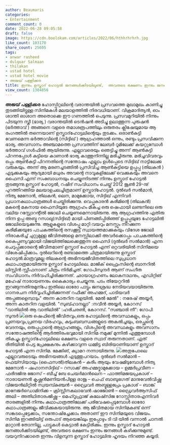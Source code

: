 ```yaml
---
author: Beaumaris
categories:
- Entertainment
comment_count: 0
date: 2022-06-28 09:05:58
draft: false
image: https://cdn.boolokam.com/articles/2022/06/hthhrhrhrh.jpg
like_count: 103170
share_count: 25695
tags:
- anwar rasheed
- dulquar Salmaan
- thilakan
- ustad hotel
- ustad hotel movie
- അജയ് പള്ളിക്കര
title: ഇന്നും ഉസ്താദ്‌ ഹോട്ടൽ ജനങ്ങൾക്കിടയിലുണ്ട്,  അവരുടെ ഭക്ഷണം ഇന്നും ജനങ്ങൾ കഴിക്കുന്നുമുണ്ട്
view_count: 1304856
---
```


**അജയ് പള്ളിക്കര** ഹോസ്പിറ്റലിന്റെ വരാന്തയിൽ പ്രസവത്തെ മുഖാമുഖം കാണിച്ചു തുടങ്ങിയിട്ടുള്ള സിനിമകൾ മലയാളത്തിൽ നിരവധിയാണ്. വിക്രമാദിത്യൻ, ഓം ശാന്തി ഓശാന അതൊക്കെ ഈ ഗണത്തിൽ പെടുന്നു. പ്രസവമുറിയിൽ നിന്നും പിടയുന്ന സ്ത്രീ (ഭാര്യ ) വരാന്തയിൽ ടെൻഷൻ അടിച്ചു ഉലാത്തുന്ന പുരുഷൻ (ഭർത്താവ് ) അങ്ങനെ വളരെ തമാശരൂപത്തിലും ഒരുതരം ക്ലീഷേയുമായ ആ രംഗത്തിൽ തന്നെയാണ് ഉസ്താദ്‌ഹോട്ടലിന്റെയും തുടക്കം. ഒരാൺകുട്ടി വേണമെന്ന ഭർത്താവിന്റെ (സിദ്ദിഖ് ) ആഗ്രഹത്താൽ ഒന്നും, രണ്ടും പ്രസവിക്കുന്ന ഭാര്യ. അവസാനം അഞ്ചാമത്തെ പ്രസവത്തിന് ലേബർ റൂമിലേക്ക്‌ കയറ്റുമ്പോൾ ഭർത്താവ് ഗൾഫിൽ ആയിരുന്നു. എല്ലാവരെയും ഞെട്ടിച്ചു അന്ന് ആൺകുട്ടി പിറന്നപ്പോൾ കുട്ടിയെ കാണാൻ ഭാര്യ കാത്തുനിന്നില്ല മരിച്ചിരുന്നു. മരിച്ചവിവരവും ഒപ്പം ആൺകുട്ടി പിറന്നതിന്റെ സന്തോഷം എല്ലാം ഉൾപ്പെടെ സിദ്ദിഖ് നാട്ടിലേക്കു വരുകയും. അന്ന് ആ മരണച്ചടങ്ങിൽ പ്രസിവിച്ച ആൺകുട്ടിയെ ഉപ്പൂപ്പ (തിലകൻ ) എടുക്കുകയും ആദ്യമായി മധുരം അവന്റെ നാവുകളിലേക്ക് വെക്കുകയും അവനെ ഫൈസി എന്ന് സംബോധനയും ചെയ്യുന്നിടത്ത് നിന്നും ഉസ്താദ്‌ ഹോട്ടൽ തുടങ്ങുന്നു.ഉസ്താദ് ഹോട്ടൽ, റഷീദ് സംവിധാനം ചെയ്ത് 2012 ജൂൺ 29-നു് പുറത്തിറങ്ങിയ മലയാളചലച്ചിത്രമാണ് ഉസ്താദ്ഹോട്ടൽ. ദുൽഖർ സൽമാൻ, നിത്യ മേനോൻ, തിലകൻ, ലെന, മാമുക്കോയ, സിദ്ദിഖ് എന്നിവർ പ്രധാനകഥാപാത്രങ്ങൾ ചെയ്തിരിക്കുന്നു. വെപ്പുകാരൻ കരീമിന്റെ (തിലകൻ) മകന്റെ മകനായ ഫൈസിയുടേ ആഗ്രഹം മികച്ച ഒരു ഷെഫായി ലണ്ടനിലെ ഒരു വലിയ റസ്റ്റോറന്റിൽ ജോലി ചെയ്യണമെന്നായിരുന്നു. ആ ആഗ്രഹത്തിനു എതിരു നിന്ന ഉപ്പ അബ്ദു റസാഖു(സിദ്ദിഖ്) മായി പിണങ്ങിപ്പിരിഞ്ഞ് ഉപ്പൂപ്പയുടേ ഹോട്ടലിൽ ജോലിയെടുക്കുന്നു. ആളുകളുടെ വിശപ്പു മാറ്റി വയറും മനസ്സും നിറക്കുന്ന കരീമിക്കയുടേ പാചകത്തിന്റെ രസക്കൂട്ട് സ്വായത്തമാക്കുകയും വിദേശ ജോലി നിരാകരിച്ച് ചുറ്റുമുള്ള ജീവിതങ്ങളെ മനസ്സിലാക്കി അവർക്കൊപ്പം പാചകത്തിന്റെ കൈപ്പുണ്യവുമായി വിജയിത്തിലേക്കെത്തുന്ന ഫൈസി (ദുൽഖർ സൽമാൻ) എന്ന ചെറുപ്പക്കാരന്റെ ജീവിതമാണ് ഉസ്താദ്‌ ഹോട്ടൽ എന്ന് ഒറ്റവരിയിൽ സിനിമയെ വിശേഷിപ്പിക്കാം. ദുൽഖറിന്റെ രണ്ടാമത്തെ ചിത്രമായിരുന്നു ഉസ്താദ്‌ ഹോട്ടൽ.മാത്രവുമല്ല തിലകന്റെ അഭിനയജീവിതത്തിലെ സുപ്രധാന കഥാപാത്രമായിരുന്നു ഉസ്താദ്‌ ഹോട്ടലിലെ. മാജിക് ഫ്രൈംസിന്റെ ബാനറിൽ ലിസ്റ്റിൻ സ്റ്റീഫനാണ് ചിത്രം നിർമിച്ചത്. ഗോപിസുന്ദർ ആണ് സംഗീത സംവിധാനം നിർവഹിച്ചിരിക്കുന്നത്. ഛായാഗ്രഹണം ലോകനാഥനും, എഡിറ്റിങ് മഹേഷ്‌ നാരായണനും കൈകാര്യം ചെയ്യുന്നു. പടം തിയേറ്ററിൽ ഇറങ്ങുന്നതിനുമുന്പേ ഇതിലെ ഓരോ പാട്ടും ജനശ്രദ്ധ നേടിയവയായിരുന്നു. ഗാനരചന നിർവ്വഹിച്ചിരിക്കുന്നത് റഫീക്ക് അഹമ്മദ്, പാടിയവർ അപ്പങ്ങളെമ്പാടും" അന്ന കാതറിന വളയിൽ. മേൽ മേൽ" : നരേഷ് അയ്യർ, അന്ന കാതറിന വളയിൽ. "സുബ്ഹാനല്ലാ" :നവീൻ അയ്യർ, കോറസ് "വാതിലിൽ ആ വാതിലിൽ" :ഹരിചരൺ, കോറസ്. "സഞ്ചാരി നീ": ഗോപി സുന്ദർ ![](https://cdn.boolokam.com/articles/2022/06/hthhrhrhrh.jpg)ഒരു ഷെഫിന്റെ ജീവിതവും,ഒരു ഹോട്ടലിന്റെ അവസ്ഥകളും, ഒപ്പം പ്രണയവും,പ്രണയ വിരഹവും, കുടുംബബന്ധങ്ങളുടെ അകൽച്ചയും, ഒരച്ഛന്റെ വേദനയും, ഒരുപ്പൂപ്പാന്റെ ആഗ്രഹങ്ങളും, വിശപ്പിന്റെ അവസ്ഥകളും അവസാനം സന്തോഷത്തിന്റെ ആർത്തിരംഭവുമായി സിനിമ നമുക്ക് മുന്നിൽ എത്തുമ്പോൾ തികച്ചും ഉസ്താദ്‌ഹോട്ടലിലെ ഭക്ഷണം വളരെ സ്വാദ് തരുന്നതാണ്. ഏത് രീതിയിൽ പെട്ട പ്രേക്ഷകനും കഴിക്കാവുന്ന ധമ്മിട്ട ബിരിയാണിയാണ് ഉസ്താദ്‌ ഹോട്ടൽ എന്ന സിനിമ. മേക്കിങ്, ക്യാമറ നന്നായിരുന്നു. ![](https://cdn.boolokam.com/articles/2022/06/16telegu1.jpg)അതുപോലെ എല്ലാവരുടെയും അഭിനയങ്ങൾ എടുത്തുപറയാം. ദുൽഖർ സൽമാൻ – ഫെയ്സിയായും (ഫൈസൽ)തിലകൻ – കരീം ആയും വേഷമിടുമ്പോൾ നിത്യ മേനോൻ – ഷഹാനസിദ്ദിഖ് – റസാക്ക് അഹമ്മദ്മാമുക്കോയ – ഉമ്മർപ്രവീണ – ഫരീദജിനു ജോസ് – ബീച്ച് ബേ ചെയർമാൻലെന – ഫാത്തിമജയപ്രകാശ് – നാരായണൻ കൃഷ്ണൻമണിയൻപിള്ള രാജു – ചെഫ് ബാബുഭഗത് മാനുവേൽവിഷ്ണു വിജയൻലിറ്റിൽ സ്വയമ്പ്കുഞ്ചൻ – ഡ്രൈവർ അബ്ദുള്ളപ്രേം പ്രകാശ് – ബാങ്ക് മാനേജർഡൊമിനിക്ക – ക്രിസ്റ്റീനകലാഭവൻ ഷാജോൺ – ഡ്രൈവർആസിഫ് അലി – അതിഥിതാരംജിഷ്ണു – മെഹ്റൂഫ്രാജ് കലേഷ്സിജ റോസ്സിതാരഎന്നിവർ താരങ്ങളിൽ നിന്നും കഥാപാത്രത്തിലേക്ക് പരിവേഷപ്പെടുമ്പോൾ ഓരോ കഥാപാത്രങ്ങളും ജീവിക്കുകയായിരുന്നു. ആ ജീവിതമായ സിനിമകണ്ട് ഒന്ന് സങ്കടപ്പെട്ടേക്കാം, സന്തോഷിച്ചേക്കാം അതാണ് ഈ സിനിമയുടെ വിജയം. സിനിമ ഇറങ്ങിയിട്ട് ഒരുപാട് ആയെങ്കിലും ഇപ്പോഴും ടി വി യിൽ വന്നാൽ ചാനൽ മാറ്റാൻ തോന്നില്ല, പാട്ടുകൾ കെട്ടാൽ കേട്ടിരിക്കും. ഇന്നും ഉസ്താദ്‌ ഹോട്ടൽ ജനങ്ങൾക്കിടയിലുണ്ട്, അവരുടെ ഭക്ഷണം ഇന്നും ജനങ്ങൾ കഴിക്കുന്നുമുണ്ട്. വയറുനിറക്കാതെ ഇന്നും വിളമ്പുന്ന ഉസ്താദ്‌ ഹോട്ടലിനു ഹൃദയം നിറഞ്ഞ കയ്യടി.